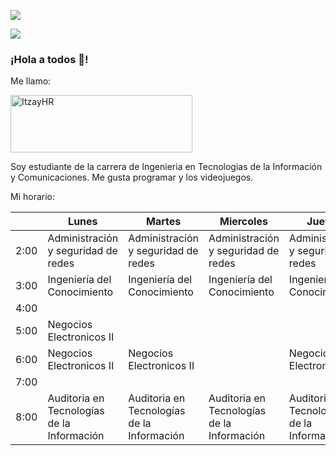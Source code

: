 
![](https://scontent.ftij1-1.fna.fbcdn.net/v/t1.15752-9/272674092_234325965580396_4969104022433796356_n.png?_nc_cat=111&ccb=1-5&_nc_sid=ae9488&_nc_ohc=iyP8J34Yv0kAX9nEfii&tn=stfkzUXegAACJOHm&_nc_ht=scontent.ftij1-1.fna&oh=03_AVLL7Z8cVUXoZy0hb4RQ35hlnF1JHXB5pdcx6ADpIb9IwQ&oe=622BC1BA)

![](https://scontent.ftij1-2.fna.fbcdn.net/v/t1.15752-9/272940535_489989442729385_6239733688244701346_n.png?_nc_cat=101&ccb=1-5&_nc_sid=ae9488&_nc_ohc=Dw0diiZl21kAX93QsQX&_nc_ht=scontent.ftij1-2.fna&oh=03_AVJH91HKwlHXwY_9S-U-zo1Fkat8BoZISJEIJE1BDgvg3w&oe=622CCC3C)
### ¡Hola a todos 👋!
Me llamo:

<a href="https://cooltext.com"><img src="https://images.cooltext.com/5582472.png" width="291" height="92" alt="ItzayHR" /></a>

Soy estudiante de la carrera de Ingenieria en Tecnologias de la Información y Comunicaciones. Me gusta programar y los videojuegos.

Mi horario:

|       | Lunes                                       | Martes                                     | Miercoles                                  | Jueves                                     | Viernes                             |
|-------|---------------------------------------------|--------------------------------------------|--------------------------------------------|--------------------------------------------|-------------------------------------|
| 2:00  | Administración y seguridad de redes         | Administración y seguridad de redes        | Administración y seguridad de redes        | Administración y seguridad de redes        | Administración y seguridad de redes |
| 3:00  | Ingeniería del Conocimiento                 | Ingeniería del Conocimiento                | Ingeniería del Conocimiento                | Ingeniería del Conocimiento                |                                     |
| 4:00  |                                             |                                            |                                            |                                            |                                     |
| 5:00  | Negocios Electronicos II                    |                                            |                                            |                                            |                                     |
| 6:00  | Negocios Electronicos II                    | Negocios Electronicos II                   |                                            | Negocios Electronicos II                   |                                     |
| 7:00  |                                             |                                            |                                            |                                            |                                     |
| 8:00  | Auditoria en Tecnologías de la Información  | Auditoria en Tecnologías de la Información | Auditoria en Tecnologías de la Información | Auditoria en Tecnologías de la Información |                                     |



